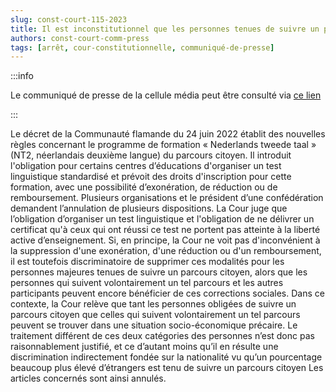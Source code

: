 ```yaml
---   
slug: const-court-115-2023
title: Il est inconstitutionnel que les personnes tenues de suivre un parcours citoyen soient exclues des exemptions, des réductions et du remboursement des droits d’inscription pour le programme de formation « Nederlands tweede taal »
authors: const-court-comm-press
tags: [arrêt, cour-constitutionnelle, communiqué-de-presse]
---
```


:::info

Le communiqué de presse de la cellule média peut être consulté via [ce lien](https://www.const-court.be/public/f/2023/2023-115f-info.pdf) 

:::

Le décret de la Communauté flamande du 24 juin 2022 établit des nouvelles règles concernant le programme de formation « Nederlands tweede taal » (NT2, néerlandais deuxième langue) du parcours citoyen. Il introduit l'obligation pour certains centres d’éducations d'organiser un test linguistique standardisé et prévoit des droits d'inscription pour cette formation, avec une possibilité d’exonération, de réduction ou de remboursement. Plusieurs organisations et le président d’une confédération demandent l’annulation de plusieurs dispositions.La Cour juge que l’obligation d’organiser un test linguistique et l'obligation de ne délivrer un certificat qu'à ceux qui ont réussi ce test ne portent pas atteinte à la liberté active d’enseignement. Si, en principe, la Cour ne voit pas d'inconvénient à la suppression d'une exonération, d'une réduction ou d'un remboursement, il est toutefois discriminatoire de supprimer ces modalités pour les personnes majeures tenues de suivre un parcours citoyen, alors que les personnes qui suivent volontairement un tel parcours et les autres participants peuvent encore bénéficier de ces corrections sociales. Dans ce contexte, la Cour relève que tant les personnes obligées de suivre un parcours citoyen que celles qui suivent volontairement un tel parcours peuvent se trouver dans une situation socio-économique précaire. Le traitement différent de ces deux catégories des personnes n’est donc pas raisonnablement justifié, et ce d’autant moins qu’il en résulte une discrimination indirectement fondée sur la nationalité vu qu’un pourcentage beaucoup plus élevé d’étrangers est tenu de suivre un parcours citoyen  Les articles concernés sont ainsi annulés.
